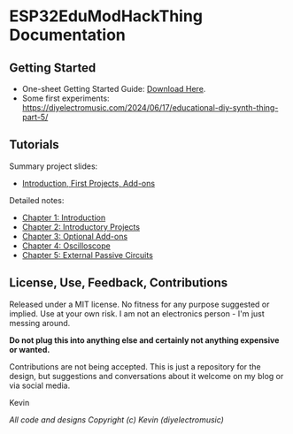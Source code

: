 # ESP32EduModHackThing Documentation

## Getting Started

* One-sheet Getting Started Guide: [Download Here](EduModSynthThing-GettingStarted.pdf).
* Some first experiments: https://diyelectromusic.com/2024/06/17/educational-diy-synth-thing-part-5/

## Tutorials

Summary project slides:
* [Introduction, First Projects, Add-ons](EduModularSynthThingProjects-Slides.pdf)

Detailed notes:
* [Chapter 1: Introduction](EduModularSynthThingProjectBook-Ch1-Introduction.pdf)
* [Chapter 2: Introductory Projects](EduModularSynthThingProjectBook-Ch2-IntroductoryProjects.pdf)
* [Chapter 3: Optional Add-ons](EduModularSynthThingProjectBook-Ch3-AddonProjects.pdf)
* [Chapter 4: Oscilloscope](EduModularSynthThingProjectBook-Ch4-Oscilloscope.pdf)
* [Chapter 5: External Passive Circuits](EduModularSynthThingProjectBook-Ch5-ExternalPassiveCircuits.pdf)

## License, Use, Feedback, Contributions

Released under a MIT license.  No fitness for any purpose suggested or implied.  Use at your own risk.  I am not an electronics person - I'm just messing around.

**Do not plug this into anything else and certainly not anything expensive or wanted.**

Contributions are not being accepted.  This is just a repository for the design, but suggestions and conversations about it welcome on my blog or via social media.

Kevin

_All code and designs Copyright (c) Kevin (diyelectromusic)_
